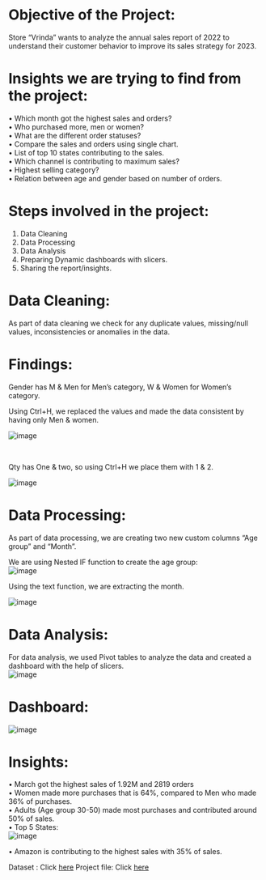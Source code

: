 
# Objective of the Project:
Store “Vrinda” wants to analyze the annual sales report of 2022 to understand their customer behavior to improve its sales strategy for 2023.

# Insights we are trying to find from the project:
•	Which month got the highest sales and orders? <br>
•	Who purchased more, men or women? <br>
•	What are the different order statuses? <br>
•	Compare the sales and orders using single chart. <br>
•	List of top 10 states contributing to the sales. <br>
•	Which channel is contributing to maximum sales? <br>
•	Highest selling category? <br>
•	Relation between age and gender based on number of orders.

# Steps involved in the project:
1.	Data Cleaning <br>
2.	Data Processing <br>
3.	Data Analysis <br>
4.	Preparing Dynamic dashboards with slicers. <br>
5.	Sharing the report/insights. <br>

# Data Cleaning:
As part of data cleaning we check for any duplicate values, missing/null values, inconsistencies or anomalies in the data.
<br>

# Findings:<br>
Gender has M & Men for Men’s category, W & Women for Women’s category. <br>

Using Ctrl+H, we replaced  the values and made the data consistent by having only Men & women. <br>

![image](https://github.com/user-attachments/assets/2c7f7b4a-c9f8-4a84-9bfb-0e962f438a85)

<br>
 
Qty has One & two, so using Ctrl+H we place them with 1 & 2.

 ![image](https://github.com/user-attachments/assets/5197435c-3ea5-41eb-aca4-0cf950b92bbc)



# Data Processing: <br>
As part of data processing, we are creating two new custom columns “Age group” and “Month”. <br>

We are using Nested IF function to create the age group:<br>
![image](https://github.com/user-attachments/assets/56be159d-a915-4d94-9d2c-7e7530904025)

 

Using the text function, we are extracting the month.<br>

![image](https://github.com/user-attachments/assets/5767e6c4-7567-462e-abe1-ecec31507076)

 
# Data Analysis: <br>

For data analysis, we used Pivot tables to analyze the data and created a dashboard with the help of slicers. <br>
![image](https://github.com/user-attachments/assets/7abfb815-7ac0-43b6-abfc-36404a1e7d19)

 

# Dashboard:<br>
![image](https://github.com/user-attachments/assets/9a6dfda5-6575-4bcb-9e4c-a7a391ebd9f5)

 


# Insights: <br>
•	March got the highest sales of 1.92M and 2819 orders <br>
•	Women made more purchases that is 64%, compared to Men who made 36% of purchases. <br>
•	Adults (Age group 30-50) made most purchases and contributed around 50% of sales. <br>
•	Top 5 States: <br>
![image](https://github.com/user-attachments/assets/ab84ee61-c7a8-4d3d-ac8e-20f555fb2a46)

 

•	Amazon is contributing to the highest sales with 35% of sales. <br>

Dataset : Click [here](https://github.com/bhargav12341996/Excel-Projects/tree/main/Excel%20Projects/Vrindha%20Store%20Analysis/Dataset)
Project file: Click [here](https://github.com/bhargav12341996/Excel-Projects/tree/main/Excel%20Projects/Vrindha%20Store%20Analysis/Project%20File)



